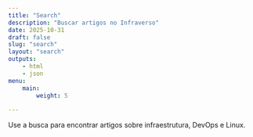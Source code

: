```yaml
---
title: "Search"
description: "Buscar artigos no Infraverso"
date: 2025-10-31
draft: false
slug: "search"
layout: "search"
outputs:
    - html
    - json
menu:
    main:
        weight: 5
       
---
```


Use a busca para encontrar artigos sobre infraestrutura, DevOps e Linux.